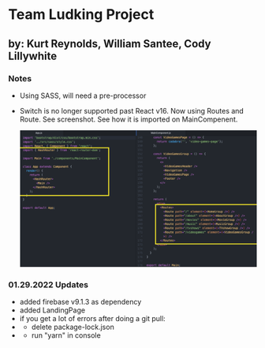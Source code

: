 # Team Ludking Project

## by: Kurt Reynolds, William Santee, Cody Lillywhite

### Notes

- Using SASS, will need a pre-processor
- Switch is no longer supported past React v16. Now using Routes and Route. See screenshot. See how it is imported on MainCompenent.

  <img src="src/images/README-IMG-react-routes.png" width="500"/>

### 01.29.2022 Updates

- added firebase v9.1.3 as dependency
- added LandingPage
- if you get a lot of errors after doing a git pull:
- - delete package-lock.json
- - run "yarn" in console

